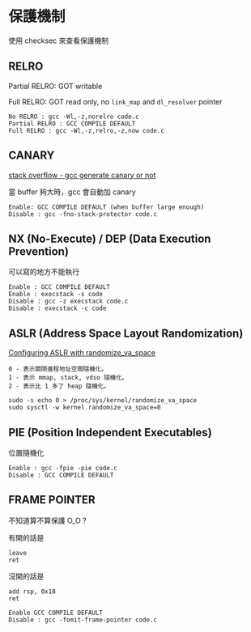 # 保護機制

使用 checksec 來查看保護機制

## RELRO

Partial RELRO: GOT writable

Full RELRO: GOT read only, no `link_map` and `dl_resolver` pointer

```
No RELRO : gcc -Wl,-z,norelro code.c
Partial RELRO : GCC COMPILE DEFAULT
Full RELRO : gcc -Wl,-z,relro,-z,now code.c
```
 
## CANARY

[stack overflow - gcc generate canary or not](https://stackoverflow.com/questions/24465014/gcc-generate-canary-or-not)

當 buffer 夠大時，gcc 會自動加 canary

```
Enable: GCC COMPILE DEFAULT (when buffer large enough)
Disable : gcc -fno-stack-protector code.c
```

## NX (No-Execute) / DEP (Data Execution Prevention)

可以寫的地方不能執行

```
Enable : GCC COMPILE DEFAULT
Enable : execstack -s code
Disable : gcc -z execstack code.c
Disable : execstack -c code
```

## ASLR (Address Space Layout Randomization)

[Configuring ASLR with randomize_va_space](https://linux-audit.com/linux-aslr-and-kernelrandomize_va_space-setting/)

```
0 - 表示關閉進程地址空間隨機化。
1 - 表示 mmap, stack, vdso 隨機化。
2 - 表示比 1 多了 heap 隨機化。
```

```
sudo -s echo 0 > /proc/sys/kernel/randomize_va_space
sudo sysctl -w kernel.randomize_va_space=0
```

## PIE (Position Independent Executables)

位置隨機化

```
Enable : gcc -fpie -pie code.c
Disable : GCC COMPILE DEFAULT
```

## FRAME POINTER

不知道算不算保護 O_O ?

有開的話是

```
leave
ret
```

沒開的話是

```
add rsp, 0x18
ret
```

```
Enable GCC COMPILE DEFAULT
Disable : gcc -fomit-frame-pointer code.c
```
